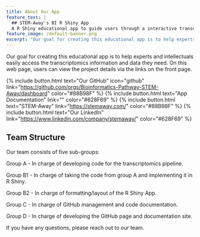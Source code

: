 ```yaml
---
title: About Our App
feature_text: |
  ## STEM-Away's BI R Shiny App
  A R Shiny educational app to guide users through a interactive transcriptomics pipeline
feature_image: /default-banner.png
excerpt: "Our goal for creating this educational app is to help experts and intellectuals easily access the transcriptomics information and data they need. On this web page, users can view the project details via the links on the front page."
---
```


Our goal for creating this educational app is to help experts and intellectuals easily access the transcriptomics information and data they need. On this web page, users can view the project details via the links on the front page.

{% include button.html text="Our GitHub" icon="github" link="https://github.com/orgs/Bioinformatics-Pathway-STEM-Away/dashboard" color="#88B98F" %} {% include button.html text="App Documentation" link="" color="#628F69" %} {% include button.html text="STEM-Away"  link="https://stemaway.com/" color="#88B98F" %} {% include button.html text="Our LinkedIn" link="https://www.linkedin.com/company/stemaway/" color="#628F69" %}

## Team Structure

Our team consists of five sub-groups:

Group A - In charge of developing code for the transcriptomics pipeline.

Group B1 - In charge of taking the code from group A and implementing it in R Shiny.

Group B2 - In charge of formatting/layout of the R Shiny App.

Group C - In charge of GitHub management and code documentation.

Group D - In charge of developing the GitHub page and documentation site. 

If you have any questions, please reach out to our team.

